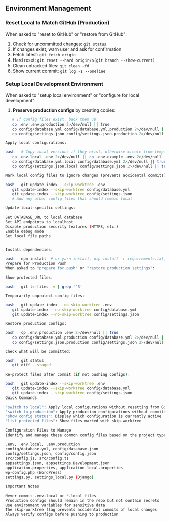 ## Environment Management

### Reset Local to Match GitHub (Production)

When asked to "reset to GitHub" or "restore from GitHub":

1. Check for uncommitted changes: `git status`
2. If changes exist, warn user and ask for confirmation
3. Fetch latest: `git fetch origin`
4. Hard reset: `git reset --hard origin/$(git branch --show-current)`
5. Clean untracked files: `git clean -fd`
6. Show current commit: `git log -1 --oneline`

### Setup Local Development Environment

When asked to "setup local environment" or "configure for local development":

1. **Preserve production configs** by creating copies:
```bash
   # If config files exist, back them up
   cp .env .env.production 2>/dev/null || true
   cp config/database.yml config/database.yml.production 2>/dev/null || true
   cp config/settings.json config/settings.json.production 2>/dev/null || true

Apply local configurations:

bash   # Copy local versions if they exist, otherwise create from templates
   cp .env.local .env 2>/dev/null || cp .env.example .env 2>/dev/null || true
   cp config/database.yml.local config/database.yml 2>/dev/null || true
   cp config/settings.json.local config/settings.json 2>/dev/null || true

Mark local config files to ignore changes (prevents accidental commits):

bash   git update-index --skip-worktree .env
   git update-index --skip-worktree config/database.yml
   git update-index --skip-worktree config/settings.json
   # Add any other config files that should remain local

Update local-specific settings:

Set DATABASE_URL to local database
Set API endpoints to localhost
Disable production security features (HTTPS, etc.)
Enable debug mode
Set local file paths


Install dependencies:

bash   npm install  # or yarn install, pip install -r requirements.txt, etc.
Prepare for Production Push
When asked to "prepare for push" or "restore production settings":

Show protected files:

bash   git ls-files -v | grep '^S'

Temporarily unprotect config files:

bash   git update-index --no-skip-worktree .env
   git update-index --no-skip-worktree config/database.yml
   git update-index --no-skip-worktree config/settings.json

Restore production configs:

bash   cp .env.production .env 2>/dev/null || true
   cp config/database.yml.production config/database.yml 2>/dev/null || true
   cp config/settings.json.production config/settings.json 2>/dev/null || true

Check what will be committed:

bash   git status
   git diff --staged

Re-protect files after commit (if not pushing configs):

bash   git update-index --skip-worktree .env
   git update-index --skip-worktree config/database.yml
   git update-index --skip-worktree config/settings.json
Quick Commands

"switch to local": Apply local configurations without resetting from GitHub
"switch to production": Apply production configurations without committing
"show config status": Display which configuration is currently active
"list protected files": Show files marked with skip-worktree

Configuration Files to Manage
Identify and manage these common config files based on the project type:

.env, .env.local, .env.production
config/database.yml, config/database.json
config/settings.json, config/config.json
src/config.js, src/config.ts
appsettings.json, appsettings.Development.json
application.properties, application-local.properties
wp-config.php (WordPress)
settings.py, settings_local.py (Django)

Important Notes

Never commit .env.local or *.local files
Production configs should remain in the repo but not contain secrets
Use environment variables for sensitive data
The skip-worktree flag prevents accidental commits of local changes
Always verify configs before pushing to production